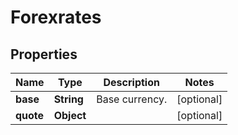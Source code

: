 

# Forexrates


## Properties

| Name | Type | Description | Notes |
|------------ | ------------- | ------------- | -------------|
|**base** | **String** | Base currency. |  [optional] |
|**quote** | **Object** |  |  [optional] |



